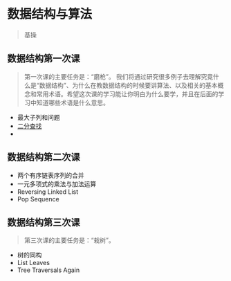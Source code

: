 # 数据结构与算法
> 基操

## 数据结构第一次课
 > 第一次课的主要任务是：“磨枪”。
 > 我们将通过研究很多例子去理解究竟什么是“数据结构”、为什么在教数据结构的时候要讲算法、以及相关的基本概念和常用术语。希望这次课的学习能让你明白为什么要学，并且在后面的学习中知道哪些术语是什么意思。
 * 最大子列和问题
 * [二分查找](https://github.com/lanwailan/Embedded-Engineer/blob/main/CS/%E6%B5%99%E5%A4%A7%E6%95%B0%E6%8D%AE%E7%BB%93%E6%9E%84%E4%B8%8E%E7%AE%97%E6%B3%95/BinSearch.c)
 *
## 数据结构第二次课
 * 两个有序链表序列的合并
 * 一元多项式的乘法与加法运算
 * Reversing Linked List
 * Pop Sequence 

## 数据结构第三次课
 > 第三次课的主要任务是：“栽树”。
 * 树的同构
 * List Leaves
 * Tree Traversals Again


